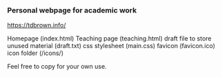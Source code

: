 ### Personal webpage for academic work
https://tdbrown.info/

Homepage (index.html)
Teaching page (teaching.html)
draft file to store unused material (draft.txt)
css stylesheet (main.css)
favicon (favicon.ico)
icon folder (/icons/)

Feel free to copy for your own use.
